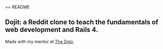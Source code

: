 == README

## Dojit: a Reddit clone to teach the fundamentals of web development and Rails 4.

Made with my mentor at [The Dojo](http://dojo.shinobidevs.com).
